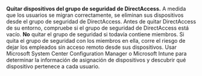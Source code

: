 **Quitar dispositivos del grupo de seguridad de DirectAccess.** A medida que los usuarios se migran correctamente, se eliminan sus dispositivos desde el grupo de seguridad de DirectAccess. Antes de quitar DirectAccess de su entorno, compruebe si el grupo de seguridad de DirectAccess está vacío. **No** quitar el grupo de seguridad si todavía contiene miembros. Si quita el grupo de seguridad con los miembros en ella, corre el riesgo de dejar los empleados sin acceso remoto desde sus dispositivos. Usar Microsoft System Center Configuration Manager o Microsoft Intune para determinar la información de asignación de dispositivos y descubrir qué dispositivo pertenece a cada usuario. 
